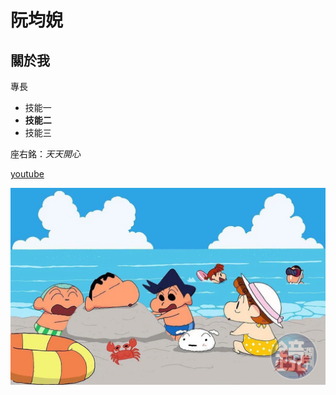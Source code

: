 # 阮均婗

## 關於我

專長
* 技能一
* **技能二**
* 技能三

座右銘：*天天開心*

[youtube](https://www.youtube.com/)

![蠟筆小新](小新.jpg)

